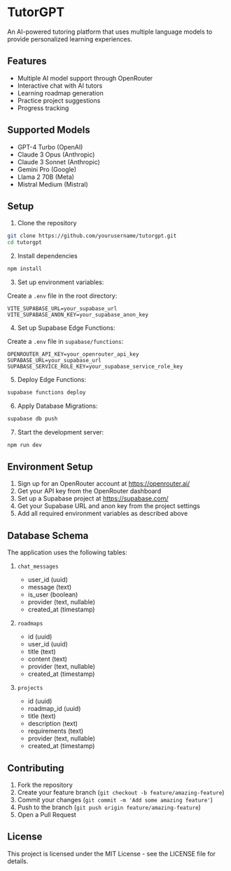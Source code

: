 # TutorGPT

An AI-powered tutoring platform that uses multiple language models to provide personalized learning experiences.

## Features

- Multiple AI model support through OpenRouter
- Interactive chat with AI tutors
- Learning roadmap generation
- Practice project suggestions
- Progress tracking

## Supported Models

- GPT-4 Turbo (OpenAI)
- Claude 3 Opus (Anthropic)
- Claude 3 Sonnet (Anthropic)
- Gemini Pro (Google)
- Llama 2 70B (Meta)
- Mistral Medium (Mistral)

## Setup

1. Clone the repository
```bash
git clone https://github.com/yourusername/tutorgpt.git
cd tutorgpt
```

2. Install dependencies
```bash
npm install
```

3. Set up environment variables:

Create a `.env` file in the root directory:
```
VITE_SUPABASE_URL=your_supabase_url
VITE_SUPABASE_ANON_KEY=your_supabase_anon_key
```

4. Set up Supabase Edge Functions:

Create a `.env` file in `supabase/functions`:
```
OPENROUTER_API_KEY=your_openrouter_api_key
SUPABASE_URL=your_supabase_url
SUPABASE_SERVICE_ROLE_KEY=your_supabase_service_role_key
```

5. Deploy Edge Functions:
```bash
supabase functions deploy
```

6. Apply Database Migrations:
```bash
supabase db push
```

7. Start the development server:
```bash
npm run dev
```

## Environment Setup

1. Sign up for an OpenRouter account at https://openrouter.ai/
2. Get your API key from the OpenRouter dashboard
3. Set up a Supabase project at https://supabase.com/
4. Get your Supabase URL and anon key from the project settings
5. Add all required environment variables as described above

## Database Schema

The application uses the following tables:

1. `chat_messages`
   - user_id (uuid)
   - message (text)
   - is_user (boolean)
   - provider (text, nullable)
   - created_at (timestamp)

2. `roadmaps`
   - id (uuid)
   - user_id (uuid)
   - title (text)
   - content (text)
   - provider (text, nullable)
   - created_at (timestamp)

3. `projects`
   - id (uuid)
   - roadmap_id (uuid)
   - title (text)
   - description (text)
   - requirements (text)
   - provider (text, nullable)
   - created_at (timestamp)

## Contributing

1. Fork the repository
2. Create your feature branch (`git checkout -b feature/amazing-feature`)
3. Commit your changes (`git commit -m 'Add some amazing feature'`)
4. Push to the branch (`git push origin feature/amazing-feature`)
5. Open a Pull Request

## License

This project is licensed under the MIT License - see the LICENSE file for details.
